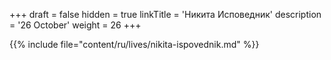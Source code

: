 +++
draft = false
hidden = true
linkTitle = 'Никита Исповедник'
description = '26 October'
weight = 26
+++

{{% include file="content/ru/lives/nikita-ispovednik.md" %}}
